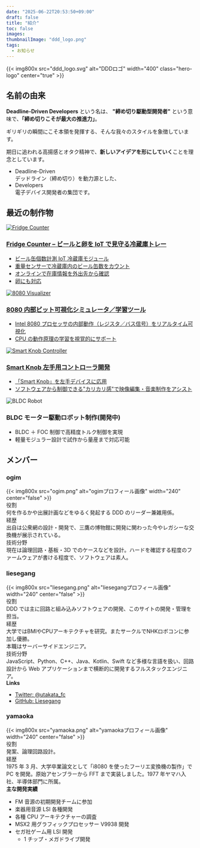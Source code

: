 ```yaml
---
date: "2025-06-22T20:53:50+09:00"
draft: false
title: "紹介"
toc: false
images:
thumbnailImage: "ddd_logo.png"
tags:
  - お知らせ
---
```


<div class="about-page">

<div class="hero-section">
  {{< img800x src="ddd_logo.svg" alt="DDDロゴ" width="400" class="hero-logo" center="true" >}}
</div>

<div class="section-card">
  <h2 class="section-title">名前の由来</h2>
  
  <div class="origin-explanation">
    <p><strong>Deadline-Driven Developers</strong> という名は、 <strong>"締め切り駆動型開発者"</strong> という意味で、<strong>「締め切りこそが最大の推進力」</strong>。</p>
    <p>ギリギリの瞬間にこそ本領を発揮する、そんな我々のスタイルを象徴しています。</p>
    <p>期日に追われる高揚感とオタク精神で、<strong>新しいアイデアを形にしていく</strong>ことを理念としています。</p>
  </div>
  
  <ul class="definition-list">
    <li class="definition-item">
      <div class="definition-term">Deadline-Driven</div>
      <div>デッドライン（締め切り）を動力源とした、</div>
    </li>
    <li class="definition-item">
      <div class="definition-term">Developers</div>
      <div>電子デバイス開発者の集団です。</div>
    </li>
  </ul>
</div>

<div class="section-card">
  <h2 class="section-title">最近の制作物</h2>
  
  <div class="projects-grid">
    <a href="/works/fridge_counter/" class="project-card-link">
      <div class="project-card">
        <img src="/works/fridge_counter/DSC04979.JPG" alt="Fridge Counter" class="project-image">
        <div class="project-content">
          <h3 class="project-title">Fridge Counter – ビールと卵を IoT で見守る冷蔵庫トレー</h3>
          <ul class="project-features">
            <li>ビール缶個数計測 IoT 冷蔵庫モジュール</li>
            <li>重量センサーで冷蔵庫内のビール缶数をカウント</li>
            <li>オンラインで在庫情報を外出先から確認</li>
            <li>卵にも対応</li>
          </ul>
        </div>
      </div>
    </a>
    <a href="/works/8080_visualizer/" class="project-card-link">
      <div class="project-card">
        <img src="/works/8080_visualizer/DSC07110.JPG" alt="8080 Visualizer" class="project-image">
        <div class="project-content">
          <h3 class="project-title">8080 内部ビット可視化シミュレータ／学習ツール</h3>
          <ul class="project-features">
            <li>Intel 8080 プロセッサの内部動作（レジスタ／バス信号）をリアルタイム可視化</li>
            <li>CPU の動作原理の学習を視覚的にサポート</li>
          </ul>
        </div>
      </div>
    </a>
    <a href="/works/left_hand_smart_knob/" class="project-card-link">
      <div class="project-card">
        <img src="/works/left_hand_smart_knob/S__42524715.jpg" alt="Smart Knob Controller" class="project-image">
        <div class="project-content">
          <h3 class="project-title">Smart Knob 左手用コントローラ開発</h3>
          <ul class="project-features">
            <li>「Smart Knob」を左手デバイスに応用</li>
            <li>ソフトウェアから制御できる"カリカリ感"で映像編集・音楽制作をアシスト</li>
          </ul>
        </div>
      </div>
    </a>
    <div class="project-card">
      <img src="/img/ddd_default_thumbnail_v2_1920x1080.png" alt="BLDC Robot" class="project-image">
      <div class="project-content">
        <h3 class="project-title">BLDC モーター駆動ロボット制作(開発中)</h3>
        <ul class="project-features">
          <li>BLDC ＋ FOC 制御で高精度トルク制御を実現</li>
          <li>軽量モジュラー設計で試作から量産まで対応可能</li>
        </ul>
      </div>
    </div>
  </div>
</div>

<div class="member-section">
  <h2 class="section-title">メンバー</h2>

   <div class="member-card">
   <div class="member-info">
      <h3 class="member-name">ogim</h3>
   </div>
   
   <div class="member-avatar">
      {{< img800x src="ogim.png" alt="ogimプロフィール画像" width="240" center="false" >}}
   </div>
   
   <div class="member-details">
      <div class="member-detail-item">
         <div class="member-detail-label">役割</div>
         <div class="member-detail-content">何を作るかや出展計画などをゆるく発起する DDD のリーダー兼雑用係。</div>
      </div>
      <div class="member-detail-item">
         <div class="member-detail-label">経歴</div>
         <div class="member-detail-content">出自は公衆網の設計・開発で、三鷹の博物館に開発に関わった今やレガシーな交換機が展示されている。</div>
      </div>
      <div class="member-detail-item">
         <div class="member-detail-label">技術分野</div>
         <div class="member-detail-content">現在は論理回路・基板・3D でのケースなどを設計。ハードを確認する程度のファームウェアが書ける程度で、ソフトウェアは素人。</div>
      </div>
   </div>
   </div>

   <div class="member-card">
   <div class="member-info">
      <h3 class="member-name">liesegang</h3>
   </div>
   
   <div class="member-avatar">
      {{< img800x src="liesegang.png" alt="liesegangプロフィール画像" width="240" center="false" >}}
   </div>
   
   <div class="member-details">
      <div class="member-detail-item">
         <div class="member-detail-label">役割</div>
         <div class="member-detail-content">DDD では主に回路と組み込みソフトウェアの開発、このサイトの開発・管理を担当。</div>
      </div>
      <div class="member-detail-item">
         <div class="member-detail-label">経歴</div>
         <div class="member-detail-content">大学ではBMIやCPUアーキテクチャを研究。またサークルでNHKロボコンに参加し優勝。</div>
         <div class="member-detail-content">本職はサーバーサイドエンジニア。</div>
      </div>
      <div class="member-detail-item">
         <div class="member-detail-label">技術分野</div>
         <div class="member-detail-content">JavaScript、Python、C++、Java、Kotlin、Swift など多様な言語を扱い、回路設計から Web アプリケーションまで横断的に開発するフルスタックエンジニア。</div>
      </div>
   </div>
   
   <div class="member-links">
      <strong>Links</strong>
      <ul>
         <li><a href="https://x.com/utakata_fc" target="_blank" rel="noopener">Twitter: @utakata_fc</a></li>
         <li><a href="https://github.com/Liesegang" target="_blank" rel="noopener">GitHub: Liesegang</a></li>
      </ul>
   </div>
   </div>

   <div class="member-card">
   <div class="member-info">
      <h3 class="member-name">yamaoka</h3>
   </div>
   
   <div class="member-avatar">
      {{< img800x src="yamaoka.png" alt="yamaokaプロフィール画像" width="240" center="false" >}}
   </div>
   
   <div class="member-details">
      <div class="member-detail-item">
         <div class="member-detail-label">役割</div>
         <div class="member-detail-content">発案、論理回路設計。</div>
      </div>
      <div class="member-detail-item">
         <div class="member-detail-label">経歴</div>
         <div class="member-detail-content">1975 年 3 月、大学卒業論文として「i8080 を使ったフーリエ変換機の製作」で PC を開発。原始アセンブラーから FFT まで実装しました。1977 年ヤマハ入社、半導体部門に所属。</div>
      </div>
   </div>
   
   <div class="member-achievements">
      <strong>主な開発実績</strong>
      <ul>
         <li>FM 音源の初期開発チームに参加</li>
         <li>楽器用音源 LSI 各種開発</li>
         <li>各種 CPU アーキテクチャーの調査</li>
         <li>MSX2 用グラフィックプロセッサー V9938 開発</li>
         <li>セガ社ゲーム用 LSI 開発
         <ul>
            <li>1 チップ・メガドライブ開発</li>
         </ul>
         </li>
      </ul>
   </div>
   </div>

</div>

</div>
